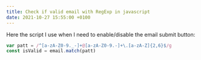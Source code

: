```yaml
---
title: Check if valid email with RegExp in javascript
date: 2021-10-27 15:55:00 +0100
---
```




Here the script I use when I need to enable/disable the email submit button:

```js
var patt = /^[a-zA-Z0-9._-]+@[a-zA-Z0-9.-]+\.[a-zA-Z]{2,6}$/g
const isValid = email.match(patt)
```

